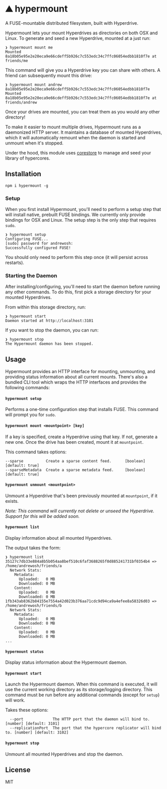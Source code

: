 # ⛰️ hypermount
A FUSE-mountable distributed filesystem, built with Hyperdrive.

Hypermount lets your mount Hyperdrives as directories on both OSX and Linux. To generate and seed a new Hyperdrive, mounted at a  just run:
```
❯ hypermount mount me
Mounted 8a18b05e95e2e20eca9e66cdeff5b926c7c553edc34c7ffc06054edbb1810f7e at friends/me
```
This command will give you a Hyperdrive key you can share with others. A friend can subsequently mount this drive:
```
❯ hypermount mount andrew 8a18b05e95e2e20eca9e66cdeff5b926c7c553edc34c7ffc06054edbb1810f7e
Mounted 8a18b05e95e2e20eca9e66cdeff5b926c7c553edc34c7ffc06054edbb1810f7e at friends/andrew
```

Once your drives are mounted, you can treat them as you would any other directory!

To make it easier to mount multiple drives, Hypermount runs as a daemonized HTTP server. It maintains a database of mounted Hyperdrives, which it will automatically remount when the daemon is started and unmount when it's stopped.

Under the hood, this module uses [corestore](https://github.com/andrewosh/corestore) to manage and seed your library of hypercores.

## Installation
```
npm i hypermount -g
```

### Setup

When you first install Hypermount, you'll need to perform a setup step that will install native, prebuilt FUSE bindings. We currently only provide bindings for OSX and Linux. The setup step is the only step that requires `sudo`.
```
❯ hypermount setup
Configuring FUSE...
[sudo] password for andrewosh:
Successfully configured FUSE!
```

You should only need to perform this step once (it will persist across restarts).

### Starting the Daemon

After installing/configuring, you'll need to start the daemon before running any other commands. To do this, first pick a storage directory for your mounted Hyperdrives.

From within this storage directory, run:
```
❯ hypermount start
Daemon started at http://localhost:3101
```

If you want to stop the daemon, you can run:
```
❯ hypermount stop
The Hypermount daemon has been stopped.
```

## Usage

Hypermount provides an HTTP interface for mounting, unmounting, and providing status information about all current mounts. There's also a bundled CLI tool which wraps the HTTP interfaces and provides the following commands:

#### `hypermount setup`
Performs a one-time configuration step that installs FUSE. This command will prompt you for `sudo`.

#### `hypermount mount <mountpoint> [key]`
If a key is specified, create a Hyperdrive using that key. If not, generate a new one. Once the drive has been created, mount it at `mountpoint`.

This command takes options:
```
--sparse          Create a sparse content feed.      [boolean] [default: true]
--sparseMetadata  Create a sparse metadata feed.     [boolean] [default: true]
```

#### `hypermount unmount <mountpoint>`
Unmount a Hyperdrive that's been previously mounted at `mountpoint`, if it exists.

*Note: This command will currently not delete or unseed the Hyperdrive. Support for this will be added soon.*

#### `hypermount list`
Display information about all mounted Hyperdrives.

The output takes the form:
```
❯ hypermount list
35127c7db33e884a8b5b054aa8bef510c6faf3688265f0d885241731bf0354b4 => /home/andrewosh/friends/a
  Network Stats:
    Metadata:
      Uploaded:   0 MB
      Downloaded: 0 MB
    Content:
      Uploaded:   0 MB
      Downloaded: 0 MB
1fb343ab8362b84155e7554a42d023b376aa71cdc9d94ca9a4efee8a58326d03 => /home/andrewosh/friends/b
  Network Stats:
    Metadata:
      Uploaded:   0 MB
      Downloaded: 0 MB
    Content:
      Uploaded:   0 MB
      Downloaded: 0 MB
...
```

#### `hypermount status`
Display status information about the Hypermount daemon.

#### `hypermount start`
Launch the Hypermount daemon. When this command is executed, it will use the current working directory as its storage/logging directory. This command must be run before any additional commands (except for `setup`) will work.

Takes these options:
```
  --port             The HTTP port that the daemon will bind to. [number] [default: 3101]
  --replicationPort  The port that the hypercore replicator will bind to. [number] [default: 3102]
```

#### `hypermount stop`
Unmount all mounted Hyperdrives and stop the daemon.

## License

MIT
